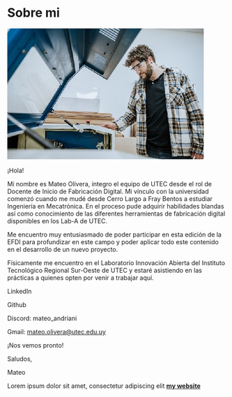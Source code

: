 # Sobre mi
![](../images/fotomia.jpg)


¡Hola! 



Mi nombre es Mateo Olivera, integro el equipo de UTEC desde el rol de Docente de Inicio de Fabricación Digital. Mi vínculo con la universidad comenzó cuando me mudé desde Cerro Largo a Fray Bentos a estudiar Ingeniería en Mecatrónica. En el proceso pude adquirir habilidades blandas así como conocimiento de las diferentes herramientas de fabricación digital disponibles en los Lab-A de UTEC.



Me encuentro muy entusiasmado de poder participar en esta edición de la EFDI para profundizar en este campo y poder aplicar todo este contenido en el desarrollo de un nuevo proyecto.



Físicamente me encuentro en el Laboratorio Innovación Abierta del Instituto Tecnológico Regional Sur-Oeste de UTEC y estaré asistiendo en las prácticas a quienes opten por venir a trabajar aquí.



LinkedIn

Github

Discord: mateo_andriani

Gmail: mateo.olivera@utec.edu.uy



¡Nos vemos pronto!



Saludos, 



Mateo

Lorem ipsum dolor sit amet, consectetur adipiscing elit **[my website](https://community.emergentfutures.io/courses/5566525/content)**


[def]: wwwteo/mateo_olivera/docs/images/fotomia.jpg